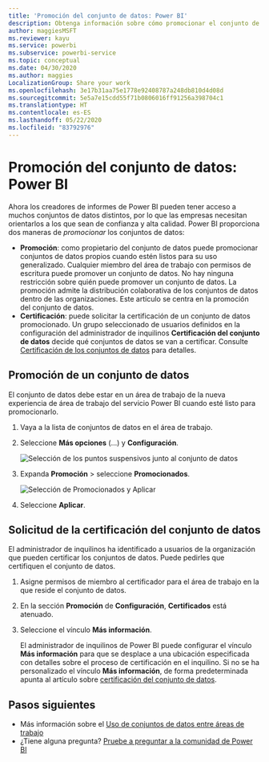 ```yaml
---
title: 'Promoción del conjunto de datos: Power BI'
description: Obtenga información sobre cómo promocionar el conjunto de datos, para guiar a los usuarios empresariales a conjuntos de datos de confianza y de alta calidad.
author: maggiesMSFT
ms.reviewer: kayu
ms.service: powerbi
ms.subservice: powerbi-service
ms.topic: conceptual
ms.date: 04/30/2020
ms.author: maggies
LocalizationGroup: Share your work
ms.openlocfilehash: 3e17b31aa75e1778e92408787a248db810d4d08d
ms.sourcegitcommit: 5e5a7e15cdd55f71b0806016ff91256a398704c1
ms.translationtype: HT
ms.contentlocale: es-ES
ms.lasthandoff: 05/22/2020
ms.locfileid: "83792976"
---
```

# <a name="promote-your-dataset---power-bi"></a>Promoción del conjunto de datos: Power BI

Ahora los creadores de informes de Power BI pueden tener acceso a muchos conjuntos de datos distintos, por lo que las empresas necesitan orientarlos a los que sean de confianza y alta calidad. Power BI proporciona dos maneras de *promocionar* los conjuntos de datos:

- **Promoción**: como propietario del conjunto de datos puede promocionar conjuntos de datos propios cuando estén listos para su uso generalizado. Cualquier miembro del área de trabajo con permisos de escritura puede promover un conjunto de datos. No hay ninguna restricción sobre quién puede promover un conjunto de datos. La promoción admite la distribución colaborativa de los conjuntos de datos dentro de las organizaciones. Este artículo se centra en la promoción del conjunto de datos.
- **Certificación**: puede solicitar la certificación de un conjunto de datos promocionado. Un grupo seleccionado de usuarios definidos en la configuración del administrador de inquilinos **Certificación del conjunto de datos** decide qué conjuntos de datos se van a certificar. Consulte [Certificación de los conjuntos de datos](service-datasets-certify.md) para detalles.

## <a name="promote-a-dataset"></a>Promoción de un conjunto de datos

El conjunto de datos debe estar en un área de trabajo de la nueva experiencia de área de trabajo del servicio Power BI cuando esté listo para promocionarlo.

1. Vaya a la lista de conjuntos de datos en el área de trabajo.
 
1. Seleccione **Más opciones** (...) y **Configuración**.

    ![Selección de los puntos suspensivos junto al conjunto de datos](media/service-datasets-certify-promote/power-bi-dataset-settings.png)

1. Expanda **Promoción** > seleccione **Promocionados**.

    ![Selección de Promocionados y Aplicar](media/service-datasets-certify-promote/power-bi-dataset-promoted-endorsement.png)

1. Seleccione **Aplicar**.

## <a name="request-dataset-certification"></a>Solicitud de la certificación del conjunto de datos

El administrador de inquilinos ha identificado a usuarios de la organización que pueden certificar los conjuntos de datos. Puede pedirles que certifiquen el conjunto de datos.

1. Asigne permisos de miembro al certificador para el área de trabajo en la que reside el conjunto de datos.

1. En la sección **Promoción** de **Configuración**, **Certificados** está atenuado.

1. Seleccione el vínculo **Más información**.

    El administrador de inquilinos de Power BI puede configurar el vínculo **Más información** para que se desplace a una ubicación especificada con detalles sobre el proceso de certificación en el inquilino.   Si no se ha personalizado el vínculo **Más información**, de forma predeterminada apunta al artículo sobre [certificación del conjunto de datos](service-datasets-certify.md).

## <a name="next-steps"></a>Pasos siguientes

* Más información sobre el [Uso de conjuntos de datos entre áreas de trabajo](service-datasets-across-workspaces.md)
* ¿Tiene alguna pregunta? [Pruebe a preguntar a la comunidad de Power BI](https://community.powerbi.com/)
